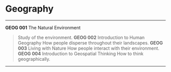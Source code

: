 # Geography
-----
**GEOG 001** The Natural Environment
> Study of the environment.
**GEOG 002** Introduction to Human Geography
> How people disperse throughout their landscapes.
**GEOG 003** Living with Nature
> How people interact with their environment.
**GEOG 004** Introduction to Geospatial Thinking
> How to think geographically.
----


